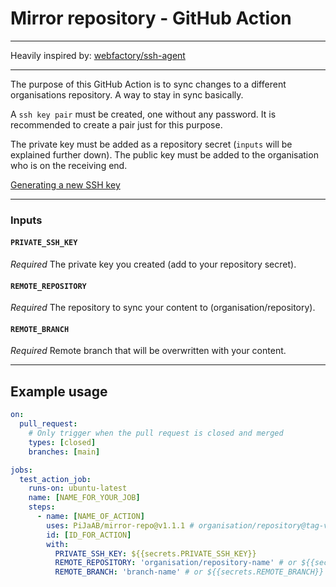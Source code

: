# Mirror repository - GitHub Action

---

Heavily inspired by: [webfactory/ssh-agent](https://github.com/marketplace/actions/webfactory-ssh-agent)

---

The purpose of this GitHub Action is to sync changes to a different organisations repository.
A way to stay in sync basically.

A `ssh key pair` must be created, one without any password.
It is recommended to create a pair just for this purpose.

The private key must be added as a repository secret (`inputs` will be explained further down).
The public key must be added to the organisation who is on the receiving end.

[Generating a new SSH key](https://docs.github.com/en/authentication/connecting-to-github-with-ssh/generating-a-new-ssh-key-and-adding-it-to-the-ssh-agent)

---

### Inputs

#### `PRIVATE_SSH_KEY`

*Required* The private key you created (add to your repository secret).

#### `REMOTE_REPOSITORY`

*Required* The repository to sync your content to (organisation/repository).

#### `REMOTE_BRANCH`

*Required* Remote branch that will be overwritten with your content.

---

## Example usage

```yaml
on:
  pull_request:
    # Only trigger when the pull request is closed and merged
    types: [closed]
    branches: [main]

jobs:
  test_action_job:
    runs-on: ubuntu-latest
    name: [NAME_FOR_YOUR_JOB]
    steps:
      - name: [NAME_OF_ACTION]
        uses: PiJaAB/mirror-repo@v1.1.1 # organisation/repository@tag-version
        id: [ID_FOR_ACTION]
        with:
          PRIVATE_SSH_KEY: ${{secrets.PRIVATE_SSH_KEY}}
          REMOTE_REPOSITORY: 'organisation/repository-name' # or ${{secrets.REMOTE_REPOSITORY}}
          REMOTE_BRANCH: 'branch-name' # or ${{secrets.REMOTE_BRANCH}}
```

